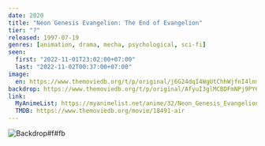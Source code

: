 ```yaml
---
date: 2020
title: "Neon Genesis Evangelion: The End of Evangelion"
tier: "?"
released: 1997-07-19
genres: [animation, drama, mecha, psychological, sci-fi]
seen:
  first: "2022-11-01T23:02:00+07:00"
  last: "2022-11-02T00:37:00+07:00"
image:
  en: https://www.themoviedb.org/t/p/original/j6G24dqI4WgUtChhWjfnI4lnmiK.jpg
backdrop: https://www.themoviedb.org/t/p/original/AfyuI3glMCBDFmNPj9PY6DwbgGp.jpg
link:
  MyAnimeList: https://myanimelist.net/anime/32/Neon_Genesis_Evangelion__The_End_of_Evangelion
  TMDB: https://www.themoviedb.org/movie/18491-air
---
```


![Backdrop#f#fb](https://www.themoviedb.org/t/p/original/nwSyFnZORd5ptu0RClAMgsF5dkE.jpg "Source: TMDB")
